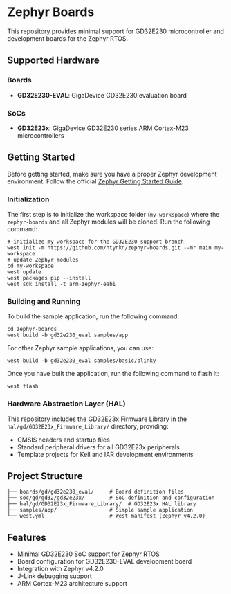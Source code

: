 # Zephyr Boards

This repository provides minimal support for GD32E230 microcontroller and development boards for the Zephyr RTOS.

## Supported Hardware

### Boards
- **GD32E230-EVAL**: GigaDevice GD32E230 evaluation board

### SoCs
- **GD32E23x**: GigaDevice GD32E230 series ARM Cortex-M23 microcontrollers

## Getting Started

Before getting started, make sure you have a proper Zephyr development
environment. Follow the official
[Zephyr Getting Started Guide](https://docs.zephyrproject.org/latest/getting_started/index.html).

### Initialization

The first step is to initialize the workspace folder (``my-workspace``) where
the ``zephyr-boards`` and all Zephyr modules will be cloned. Run the following
command:

```shell
# initialize my-workspace for the GD32E230 support branch
west init -m https://github.com/htynkn/zephyr-boards.git --mr main my-workspace
# update Zephyr modules
cd my-workspace
west update
west packages pip --install
west sdk install -t arm-zephyr-eabi
```

### Building and Running

To build the sample application, run the following command:

```shell
cd zephyr-boards
west build -b gd32e230_eval samples/app
```

For other Zephyr sample applications, you can use:

```shell
west build -b gd32e230_eval samples/basic/blinky
```

Once you have built the application, run the following command to flash it:

```shell
west flash
```

### Hardware Abstraction Layer (HAL)

This repository includes the GD32E23x Firmware Library in the `hal/gd/GD32E23x_Firmware_Library/` directory, providing:

- CMSIS headers and startup files
- Standard peripheral drivers for all GD32E23x peripherals
- Template projects for Keil and IAR development environments

## Project Structure

```
├── boards/gd/gd32e230_eval/     # Board definition files
├── soc/gd/gd32/gd32e23x/        # SoC definition and configuration
├── hal/gd/GD32E23x_Firmware_Library/  # GD32E23x HAL library
├── samples/app/                 # Simple sample application
└── west.yml                     # West manifest (Zephyr v4.2.0)
```

## Features

- Minimal GD32E230 SoC support for Zephyr RTOS
- Board configuration for GD32E230-EVAL development board
- Integration with Zephyr v4.2.0
- J-Link debugging support
- ARM Cortex-M23 architecture support